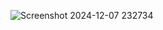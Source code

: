 ![Screenshot 2024-12-07 232734](https://github.com/user-attachments/assets/0494e907-048f-4a94-b8f3-c4069c208121)
